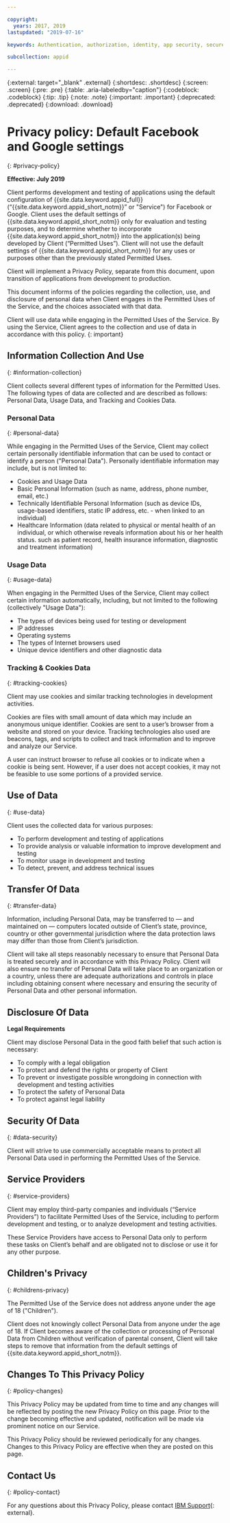 ```yaml
---

copyright:
  years: 2017, 2019
lastupdated: "2019-07-16"

keywords: Authentication, authorization, identity, app security, secure, custom, proprietary, social, facebook, google, 

subcollection: appid

---
```


{:external: target="_blank" .external}
{:shortdesc: .shortdesc}
{:screen: .screen}
{:pre: .pre}
{:table: .aria-labeledby="caption"}
{:codeblock: .codeblock}
{:tip: .tip}
{:note: .note}
{:important: .important}
{:deprecated: .deprecated}
{:download: .download}


# Privacy policy: Default Facebook and Google settings
{: #privacy-policy}

**Effective: July 2019**


Client performs development and testing of applications using the default configuration of {{site.data.keyword.appid_full}} (“{{site.data.keyword.appid_short_notm}}” or "Service") for Facebook or Google. Client uses the default settings of {{site.data.keyword.appid_short_notm}} only for evaluation and testing purposes, and to determine whether to incorporate {{site.data.keyword.appid_short_notm}} into the application(s) being developed by Client (“Permitted Uses”). Client will not use the default settings of {{site.data.keyword.appid_short_notm}} for any uses or purposes other than the previously stated Permitted Uses.  

Client will implement a Privacy Policy, separate from this document, upon transition of applications from development to production.  

This document informs of the policies regarding the collection, use, and disclosure of personal data when Client engages in the Permitted Uses of the Service, and the choices associated with that data. 

Client will use data while engaging in the Permitted Uses of the Service. By using the Service, Client agrees to the collection and use of data in accordance with this policy.
{: important}

## Information Collection And Use
{: #information-collection}

Client collects several different types of information for the Permitted Uses. The following types of data are collected and are described as follows: Personal Data, Usage Data, and Tracking and Cookies Data.

### Personal Data
{: #personal-data}

While engaging in the Permitted Uses of the Service, Client may collect certain personally identifiable information that can be used to contact or identify a person ("Personal Data"). Personally identifiable information may include, but is not limited to:

* Cookies and Usage Data
* Basic Personal Information (such as name, address, phone number, email, etc.)
* Technically Identifiable Personal Information (such as device IDs, usage-based identifiers, static IP address, etc. - when linked to an individual)
* Healthcare Information (data related to physical or mental health of an individual, or which otherwise reveals information about his or her health status. such as patient record, health insurance information, diagnostic and treatment information)

### Usage Data
{: #usage-data}

When engaging in the Permitted Uses of the Service, Client may collect certain information automatically, including, but not limited to the following (collectively "Usage Data"):

* The types of devices being used for testing or development
* IP addresses 
* Operating systems 
* The types of Internet browsers used
* Unique device identifiers and other diagnostic data

### Tracking & Cookies Data
{: #tracking-cookies}

Client may use cookies and similar tracking technologies in development activities.

Cookies are files with small amount of data which may include an anonymous unique identifier. Cookies are sent to a user’s browser from a website and stored on your device. Tracking technologies also used are beacons, tags, and scripts to collect and track information and to improve and analyze our Service.

A user can instruct browser to refuse all cookies or to indicate when a cookie is being sent. However, if a user does not accept cookies, it may not be feasible to use some portions of a provided service.

## Use of Data
{: #use-data}

Client uses the collected data for various purposes:
* To perform development and testing of applications
* To provide analysis or valuable information to improve development and testing
* To monitor usage in development and testing
* To detect, prevent, and address technical issues


## Transfer Of Data
{: #transfer-data}

Information, including Personal Data, may be transferred to — and maintained on — computers located outside of Client’s state, province, country or other governmental jurisdiction where the data protection laws may differ than those from Client’s jurisdiction.

Client will take all steps reasonably necessary to ensure that Personal Data is treated securely and in accordance with this Privacy Policy. Client will also ensure no transfer of Personal Data will take place to an organization or a country, unless there are adequate authorizations and controls in place including obtaining consent where necessary and ensuring the security of Personal Data and other personal information.

## Disclosure Of Data

**Legal Requirements**

Client may disclose Personal Data in the good faith belief that such action is necessary:
* To comply with a legal obligation
* To protect and defend the rights or property of Client
* To prevent or investigate possible wrongdoing in connection with development and testing activities
* To protect the safety of Personal Data
* To protect against legal liability


## Security Of Data
{: #data-security}

Client will strive to use commercially acceptable means to protect all Personal Data used in performing the Permitted Uses of the Service.

## Service Providers
{: #service-providers}

Client may employ third-party companies and individuals (“Service Providers”) to facilitate Permitted Uses of the Service, including to perform development and testing, or to analyze development and testing activities.

These Service Providers have access to Personal Data only to perform these tasks on Client’s behalf and are obligated not to disclose or use it for any other purpose.

## Children's Privacy
{: #childrens-privacy}

The Permitted Use of the Service does not address anyone under the age of 18 ("Children").

Client does not knowingly collect Personal Data from anyone under the age of 18.  If Client becomes aware of the collection or processing of Personal Data from Children without verification of parental consent, Client will take steps to remove that information from the default settings of {{site.data.keyword.appid_short_notm}}.

## Changes To This Privacy Policy
{: #policy-changes}

This Privacy Policy may be updated from time to time and any changes will be reflected by posting the new Privacy Policy on this page. Prior to the change becoming effective and updated, notification will be made via prominent notice on our Service.

This Privacy Policy should be reviewed periodically for any changes. Changes to this Privacy Policy are effective when they are posted on this page.

## Contact Us
{: #policy-contact}

For any questions about this Privacy Policy, please contact [IBM Support](https://www.ibm.com/cloud/support){: external}.
